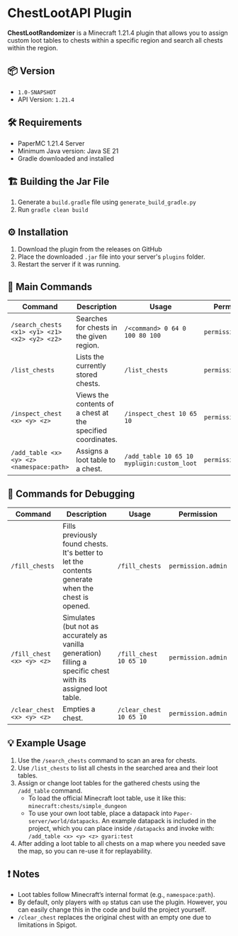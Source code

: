 # ChestLootAPI Plugin

**ChestLootRandomizer** is a Minecraft 1.21.4 plugin that allows you to assign custom loot tables to chests within a specific region and search all chests within the region.

## 📦 Version
- `1.0-SNAPSHOT`
- API Version: `1.21.4`

## 🛠️ Requirements
- PaperMC 1.21.4 Server
- Minimum Java version: Java SE 21
- Gradle downloaded and installed

## 🏗️ Building the Jar File
1. Generate a `build.gradle` file using `generate_build_gradle.py`
2. Run `gradle clean build`

## ⚙️ Installation
1. Download the plugin from the releases on GitHub
2. Place the downloaded `.jar` file into your server's `plugins` folder.
3. Restart the server if it was running.

## 💬 Main Commands

| Command | Description | Usage | Permission |
|---------|-------------|-------|------------|
| `/search_chests <x1> <y1> <z1> <x2> <y2> <z2>` | Searches for chests in the given region. | `/<command> 0 64 0 100 80 100` | `permission.admin` |
| `/list_chests` | Lists the currently stored chests. | `/list_chests` | `permission.admin` |
| `/inspect_chest <x> <y> <z>` | Views the contents of a chest at the specified coordinates. | `/inspect_chest 10 65 10` | `permission.admin` |
| `/add_table <x> <y> <z> <namespace:path>` | Assigns a loot table to a chest. | `/add_table 10 65 10 myplugin:custom_loot` | `permission.admin` |

## 🔧 Commands for Debugging

| Command | Description | Usage | Permission |
|---------|-------------|-------|------------|
| `/fill_chests` | Fills previously found chests. It's better to let the contents generate when the chest is opened. | `/fill_chests` | `permission.admin` |
| `/fill_chest <x> <y> <z>` | Simulates (but not as accurately as vanilla generation) filling a specific chest with its assigned loot table. | `/fill_chest 10 65 10` | `permission.admin` |
| `/clear_chest <x> <y> <z>` | Empties a chest. | `/clear_chest 10 65 10` | `permission.admin` |

## 💡 Example Usage

1. Use the `/search_chests` command to scan an area for chests.
2. Use `/list_chests` to list all chests in the searched area and their loot tables.
3. Assign or change loot tables for the gathered chests using the `/add_table` command.
    - To load the official Minecraft loot table, use it like this: `minecraft:chests/simple_dungeon`
    - To use your own loot table, place a datapack into `Paper-server/world/datapacks`. An example datapack is included in the project, which you can place inside `/datapacks` and invoke with:  
      `/add_table <x> <y> <z> gyari:test`
4. After adding a loot table to all chests on a map where you needed save the map, so you can re-use it for replayability.

## ❗ Notes
- Loot tables follow Minecraft’s internal format (e.g., `namespace:path`).
- By default, only players with `op` status can use the plugin. However, you can easily change this in the code and build the project yourself.
- `/clear_chest` replaces the original chest with an empty one due to limitations in Spigot.
